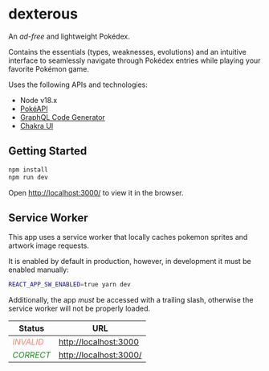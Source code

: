 # dexterous

An _ad-free_ and lightweight Pokédex.

Contains the essentials (types, weaknesses, evolutions) and an intuitive interface to seamlessly navigate through Pokédex entries while playing your favorite Pokémon game.

Uses the following APIs and technologies:

- Node v18.x
- [PokéAPI](https://pokeapi.co/)
- [GraphQL Code Generator](https://www.graphql-code-generator.com/docs/getting-started)
- [Chakra UI](https://chakra-ui.com/getting-started)

## Getting Started

```bash
npm install
npm run dev
```

Open [http://localhost:3000/](http://localhost:3000/) to view it in the browser.

## Service Worker

This app uses a service worker that locally caches pokemon sprites and artwork image requests.

It is enabled by default in production, however, in development it must be enabled manually:

```bash
REACT_APP_SW_ENABLED=true yarn dev
```

Additionally, the app _must_ be accessed with a trailing slash, otherwise the service worker will not be properly loaded.

| Status                                           | URL                                              |
| ------------------------------------------------ | ------------------------------------------------ |
| <span style="color:salmon">_INVALID_</span>      | [http://localhost:3000](http://localhost:3000)   |
| <span style="color:forestgreen">_CORRECT_</span> | [http://localhost:3000/](http://localhost:3000/) |
